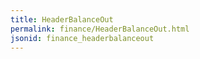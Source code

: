 ```yaml
---
title: HeaderBalanceOut
permalink: finance/HeaderBalanceOut.html
jsonid: finance_headerbalanceout
---
```

